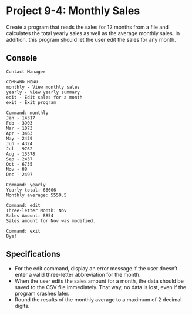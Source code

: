 # Project 9-4: Monthly Sales
Create a program that reads the sales for 12 months from a file and calculates the total yearly sales as well as the average monthly sales. In addition, this program should let the user edit the sales for any month.
## Console
```
Contact Manager

COMMAND MENU
monthly - View monthly sales
yearly - View yearly summary
edit - Edit sales for a month
exit - Exit program

Command: monthly
Jan - 14317
Feb - 3903
Mar - 1073
Apr - 3463
May - 2429
Jun - 4324
Jul - 9762
Aug - 15578
Sep - 2437
Oct - 6735
Nov - 88
Dec - 2497

Command: yearly
Yearly total: 66606
Monthly average: 5550.5

Command: edit
Three-letter Month: Nov
Sales Amount: 8854
Sales amount for Nov was modified.

Command: exit
Bye!
```
## Specifications
- For the edit command, display an error message if the user doesn’t enter a valid three-letter abbreviation for the month.
- When the user edits the sales amount for a month, the data should be saved to the CSV file immediately. That way, no data is lost, even if the program crashes later.
- Round the results of the monthly average to a maximum of 2 decimal digits.